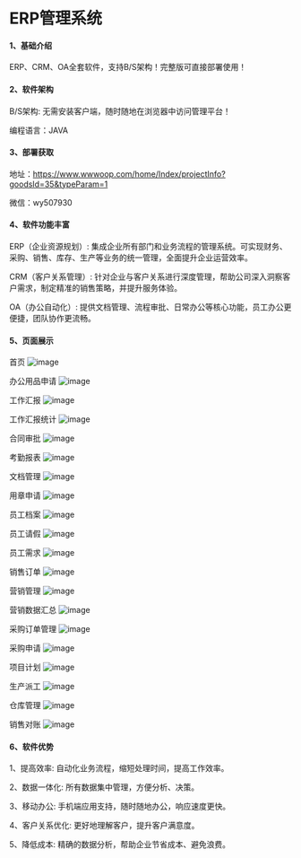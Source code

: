 # ERP管理系统
#### 1、基础介绍
ERP、CRM、OA全套软件，支持B/S架构！完整版可直接部署使用！

#### 2、软件架构

B/S架构: 无需安装客户端，随时随地在浏览器中访问管理平台！

编程语言：JAVA

#### 3、部署获取
地址：https://www.wwwoop.com/home/Index/projectInfo?goodsId=35&typeParam=1

微信：wy507930

#### 4、软件功能丰富

ERP（企业资源规划）: 集成企业所有部门和业务流程的管理系统。可实现财务、采购、销售、库存、生产等业务的统一管理，全面提升企业运营效率。

CRM（客户关系管理）: 针对企业与客户关系进行深度管理，帮助公司深入洞察客户需求，制定精准的销售策略，并提升服务体验。

OA（办公自动化）: 提供文档管理、流程审批、日常办公等核心功能，员工办公更便捷，团队协作更流畅。

#### 5、页面展示
首页 
![image](https://github.com/user-attachments/assets/110ba3e4-45af-409d-8560-54e9039eb191)

办公用品申请
![image](https://github.com/user-attachments/assets/f1251c6f-5de6-4c6f-9230-eca48f0af860)

工作汇报 
![image](https://github.com/user-attachments/assets/8c336637-015a-47bd-9ac9-43c13042d3a3)

工作汇报统计
![image](https://github.com/user-attachments/assets/fb26a040-281a-45b2-9a46-898e4d4777e9)

合同审批 
![image](https://github.com/user-attachments/assets/b6778156-95c3-40e9-9083-e0fb6a161892)

考勤报表
![image](https://github.com/user-attachments/assets/1bde7b17-90cb-4439-aefc-31dcc9403e90)

文档管理 
![image](https://github.com/user-attachments/assets/1b5ffa1f-122a-405e-830f-f3927fc089c2)

用章申请
![image](https://github.com/user-attachments/assets/59f8e54c-8335-4167-9fe7-e5af34cd9b13)

员工档案 
![image](https://github.com/user-attachments/assets/b0f679a9-11c3-4ef6-95f1-744cd931f1a7)

员工请假
![image](https://github.com/user-attachments/assets/8a85bd5a-d8c0-4b58-a3d9-15d48e4e7224)

员工需求
![image](https://github.com/user-attachments/assets/2003bbb1-ca93-4a5a-aa4d-e592abc0f7b7)

销售订单
![image](https://github.com/user-attachments/assets/792de276-f5cf-42d6-be71-7d24852c86e5)

营销管理 
![image](https://github.com/user-attachments/assets/f7ba5c19-4b5e-4cf5-80d2-8cf9c64bc7bb)

营销数据汇总
![image](https://github.com/user-attachments/assets/a25e3a1d-6f9c-4cbf-898a-419818fee64a)

采购订单管理
![image](https://github.com/user-attachments/assets/e08c55c3-f64f-48eb-8e98-d8be5d1f8700)

采购申请
![image](https://github.com/user-attachments/assets/6733f2ee-97bc-4e31-ab61-db745169d23e)

项目计划 
![image](https://github.com/user-attachments/assets/15d53f9f-7b86-419a-afae-a63bed7b452b)

生产派工 
![image](https://github.com/user-attachments/assets/54bb4534-ed4c-4b78-b2b4-8774a6d9b7c3)

仓库管理
![image](https://github.com/user-attachments/assets/ee05e671-397e-4507-b0d4-28c186f082d3)

销售对账
![image](https://github.com/user-attachments/assets/f779d836-e3b6-4756-b6a8-5bd5e2fdc5c7)


#### 6、软件优势
1、提高效率: 自动化业务流程，缩短处理时间，提高工作效率。

2、数据一体化: 所有数据集中管理，方便分析、决策。

3、移动办公: 手机端应用支持，随时随地办公，响应速度更快。

4、客户关系优化: 更好地理解客户，提升客户满意度。

5、降低成本: 精确的数据分析，帮助企业节省成本、避免浪费。
